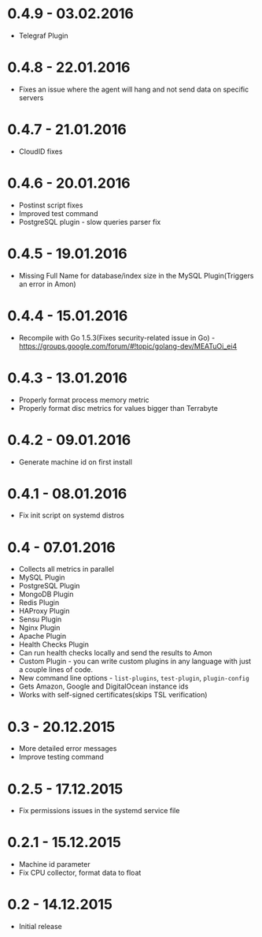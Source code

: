 0.4.9 - 03.02.2016
==============

* Telegraf Plugin

0.4.8 - 22.01.2016
==============

* Fixes an issue where the agent will hang and not send data on specific servers

0.4.7 - 21.01.2016
==============

* CloudID fixes


0.4.6 - 20.01.2016
==============

* Postinst script fixes
* Improved test command
* PostgreSQL plugin - slow queries parser fix

0.4.5 - 19.01.2016
==============

* Missing Full Name for database/index size in the MySQL Plugin(Triggers an error in Amon)


0.4.4 - 15.01.2016
==============

* Recompile with Go 1.5.3(Fixes security-related issue in Go) - https://groups.google.com/forum/#!topic/golang-dev/MEATuOi_ei4

0.4.3 - 13.01.2016
==============

* Properly format process memory metric
* Properly format disc metrics for values bigger than Terrabyte

0.4.2 - 09.01.2016
==============

* Generate machine id on first install

0.4.1 - 08.01.2016
==============

* Fix init script on systemd distros

0.4 - 07.01.2016
==============

* Collects all metrics in parallel
* MySQL Plugin
* PostgreSQL Plugin
* MongoDB Plugin
* Redis Plugin
* HAProxy Plugin
* Sensu Plugin
* Nginx Plugin
* Apache Plugin
* Health Checks Plugin
* Can run health checks locally and send the results to Amon
* Custom Plugin - you can write custom plugins in any language with just a couple lines of code.
* New command line options - `list-plugins`, `test-plugin`, `plugin-config`
* Gets Amazon, Google and DigitalOcean instance ids
* Works with self-signed certificates(skips TSL verification)

0.3 - 20.12.2015
==============

* More detailed error messages
* Improve testing command

0.2.5 - 17.12.2015
==============

* Fix permissions issues in the systemd service file

0.2.1 - 15.12.2015
==============

* Machine id parameter
* Fix CPU collector, format data to float

0.2 - 14.12.2015
==============

* Initial release
